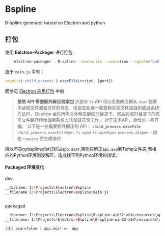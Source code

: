 # Bspline
B-spline generator based on Electron and python

## 打包
使用 **Eelctron-Packager** 进行打包

```bash
    electron-packager . B-spline --overwrite --asar=true --ignore="bak" --ignore="pybspline"
```
由于 `main.js` 中有：
```js
require('child_process').execFile(script, [port])

```
而参见 [Electron 应用打包](http://electronjs.org/docs/tutorial/application-packaging) 中的

>**某些 API 需要额外解压档案包**
大部分 `fs` API 可以无需解压即从 `asar` 档案中读取文件或者文件的信息，但是在处理一些依赖真实文件路径的底层系统方法时，Electron 会将所需文件解压到临时目录下，然后将临时目录下的真实文件路径传给底层系统方法使其正常工作。 对于这类API，会增加一些开销。
以下是一些需要额外解压的 API：
    <code>**child_process.execFile**</code>
    `child_process.execFileSync`
    `fs.open`
    `fs.openSync`
    `process.dlopen` - 用在 `require` 原生模块时

所以不将pybsplinedist归档进`app.asar`,否则只解压`api.exe`到Temp文件夹,而相应的Python环境则没解压，造成找不到Python环境的错误。

#### Packaged 环境变化
dev
```bash
__dirname: I:\Projects\Electron\Bspline
__filename I:\Projects\Electron\Bspline\main.js
     
```
packaged 
```bash
__dirname: I:\Projects\Electron\Bspline\B-spline-win32-x64\resources\app.asar
__filename: I:\Projects\Electron\Bspline\B-spline-win32-x64\resources\app.asar\main.js

[注] asar=false : app.asar =>　app
```

